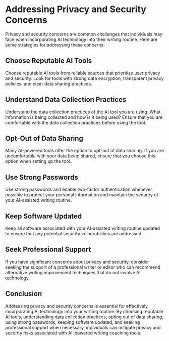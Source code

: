 Addressing Privacy and Security Concerns
======================================================================================

Privacy and security concerns are common challenges that individuals may face when incorporating AI technology into their writing routine. Here are some strategies for addressing these concerns:

Choose Reputable AI Tools
-------------------------

Choose reputable AI tools from reliable sources that prioritize user privacy and security. Look for tools with strong data encryption, transparent privacy policies, and clear data sharing practices.

Understand Data Collection Practices
------------------------------------

Understand the data collection practices of the AI tool you are using. What information is being collected and how is it being used? Ensure that you are comfortable with the data collection practices before using the tool.

Opt-Out of Data Sharing
-----------------------

Many AI-powered tools offer the option to opt-out of data sharing. If you are uncomfortable with your data being shared, ensure that you choose this option when setting up the tool.

Use Strong Passwords
--------------------

Use strong passwords and enable two-factor authentication whenever possible to protect your personal information and maintain the security of your AI-assisted writing routine.

Keep Software Updated
---------------------

Keep all software associated with your AI-assisted writing routine updated to ensure that any potential security vulnerabilities are addressed.

Seek Professional Support
-------------------------

If you have significant concerns about privacy and security, consider seeking the support of a professional writer or editor who can recommend alternative writing improvement techniques that do not involve AI technology.

Conclusion
----------

Addressing privacy and security concerns is essential for effectively incorporating AI technology into your writing routine. By choosing reputable AI tools, understanding data collection practices, opting out of data sharing, using strong passwords, keeping software updated, and seeking professional support when necessary, individuals can mitigate privacy and security risks associated with AI-powered writing coaching tools.
